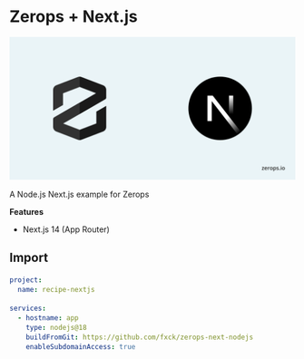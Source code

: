# Zerops + Next.js

![Header Image](public/ZeropsNextjs.png)

A Node.js Next.js example for Zerops

**Features**

- Next.js 14 (App Router)

## Import 

```yaml
project:
  name: recipe-nextjs

services:
  - hostname: app
    type: nodejs@18
    buildFromGit: https://github.com/fxck/zerops-next-nodejs
    enableSubdomainAccess: true
```
